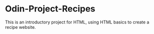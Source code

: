 # Odin-Project-Recipes

This is an introductory project for HTML, using HTML basics to create a recipe website.
